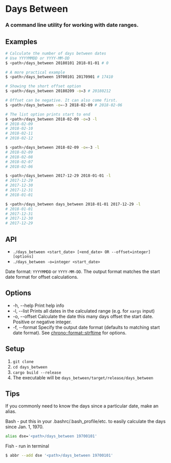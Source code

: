 # Days Between
### A command line utility for working with date ranges.

## Examples
```bash
# Calculate the number of days between dates
# Use YYYYMMDD or YYYY-MM-DD
$ <path>/days_between 20180101 2018-01-01 # 0
```
```bash
# A more practical example
$ <path>/days_between 19700101 20170901 # 17410
```
```bash
# Showing the short offset option
$ <path>/days_between 20180209 -o=3 # 20180212
```
```bash
# Offset can be negative. It can also come first.
$ <path>/days_between -o=-3 2018-02-09 # 2018-02-06
```
```bash
# The list option prints start to end
$ <path>/days_between 2018-02-09 -o=3 -l
# 2018-02-09
# 2018-02-10
# 2018-02-11
# 2018-02-12

$ <path>/days_between 2018-02-09 -o=-3 -l
# 2018-02-09
# 2018-02-08
# 2018-02-07
# 2018-02-06

$ <path>/days_between 2017-12-29 2018-01-01 -l
# 2017-12-29
# 2017-12-30
# 2017-12-31
# 2018-01-01

$ <path>/days_between days_between 2018-01-01 2017-12-29 -l
# 2018-01-01
# 2017-12-31
# 2017-12-30
# 2017-12-29
```

## API
* `./days_between <start_date> [<end_date> OR --offset=integer] [options]`
* `./days_between -o=integer <start_date>`

Date format: `YYYYMMDD` or `YYYY-MM-DD`. The output format matches the start date format for offset calculations.

## Options
* -h, --help Print help info
* -l, --list Prints all dates in the calculated range (e.g. for `xargs` input)
* -o, --offset <offset> Calculate the date this many days offset the start date. Positive or negative integer.
* -f, --format Specify the output date format (defaults to matching start date format). See [chrono::format::strftime](https://docs.rs/chrono/0.4.0/chrono/format/strftime/index.html) for options.

## Setup

1. `git clone`
1. `cd days_between`
1. `cargo build --release`
1. The executable will be `days_between/target/release/days_between`

## Tips
If you commonly need to know the days since a particular date, make an alias.

Bash - put this in your .bashrc/.bash_profile/etc. to easily calculate the days since Jan. 1, 1970.
```bash
alias dse='<path>/days_between 19700101'
```

Fish - run in terminal
```bash
$ abbr --add dse '<path>/days_between 19700101'
```
